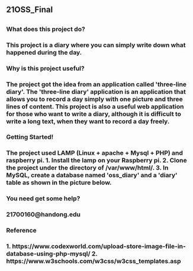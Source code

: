 <h2> 21OSS_Final <h2>

<h3>What does this project do?<h3>
This project is a diary where you can simply write down what happened during the day.

<h3>Why is this project useful?<h3>
The project got the idea from an application called 'three-line diary'.
The 'three-line diary' application is an application that allows you to record a day simply with one picture and three lines of content.
This project is also a useful web application for those who want to write a diary, although it is difficult to write a long text, when they want to record a day freely.

<h3>Getting Started!<h3>
The project used LAMP (Linux + apache + Mysql + PHP) and raspberry pi.
1. Install the lamp on your Raspberry pi.
2. Clone the project under the directory of /var/www/html/.
3. In MySQL, create a database named 'oss_diary' and a 'diary' table as shown in the picture below.

<h3>You need get some help?<h3>
21700160@handong.edu

<h3>Reference<h3>
1.	https://www.codexworld.com/upload-store-image-file-in-database-using-php-mysql/
2.	https://www.w3schools.com/w3css/w3css_templates.asp
